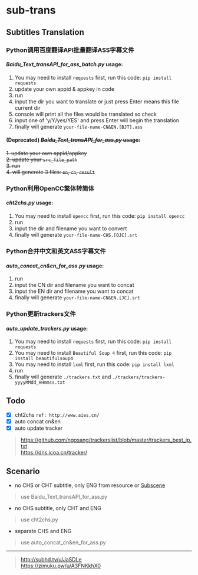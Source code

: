 # sub-trans

## Subtitles Translation

### Python调用百度翻译API批量翻译ASS字幕文件

#### *Baidu_Text_transAPI_for_ass_batch.py* **usage:**

1. You may need to install `requests` first, run this code: `pip install requests`
2. update your own appid & appkey in code
3. run
4. input the dir you want to translate or just press Enter means this file current dir
5. console will print all the files would be translated so check
6. input one of 'y/Y/yes/YES' and press Enter will begin the translation
7. finally will generate `your-file-name-CN&EN.[BJT].ass`

#### **(Deprecated)** ~~*Baidu_Text_transAPI_for_ass.py* **usage:**~~

~~1. update your own appid/appkey~~  
~~2. update your `src_file_path`~~  
~~3. run~~  
~~4. will generate 3 files: `en`, `cn`, `result`~~

### Python利用OpenCC繁体转简体

#### *cht2chs.py* **usage:**

1. You may need to install `opencc` first, run this code: `pip install opencc`
2. run
3. input the dir and filename you want to convert
4. finally will generate `your-file-name-CHS.[OJC].srt`

### Python合并中文和英文ASS字幕文件

#### *auto_concat_cn&en_for_ass.py* **usage:**

1. run
2. input the CN dir and filename you want to concat
3. input the EN dir and filename you want to concat
4. finally will generate `your-file-name-CN&EN.[JC].srt`

### Python更新trackers文件

#### *auto_update_trackers.py* **usage:**

1. You may need to install `requests` first, run this code: `pip install requests`
2. You may need to install `Beautiful Soup 4` first, run this code: `pip install beautifulsoup4`
3. You may need to install `lxml` first, run this code: `pip install lxml`
4. run
5. finally will generate `./trackers.txt` and `./trackers/trackers-yyyyMMdd_HHmmss.txt`

## Todo

- [x] cht2chs `ref: http://www.aies.cn/`
- [x] auto concat cn&en
- [x] auto update tracker

> <https://github.com/ngosang/trackerslist/blob/master/trackers_best_ip.txt>  
> <https://dns.icoa.cn/tracker/>

## Scenario

- no CHS or CHT subtitle, only ENG from resource or [Subscene](https://subscene.com)

> use Baidu_Text_transAPI_for_ass.py

- no CHS subtitle, only CHT and ENG

> use cht2chs.py

- separate CHS and ENG

> use auto_concat_cn&en_for_ass.py

---
> <http://subhd.tv/u/JaSDLe>  
> <https://zimuku.pw/u/A3FNKkhX0>
